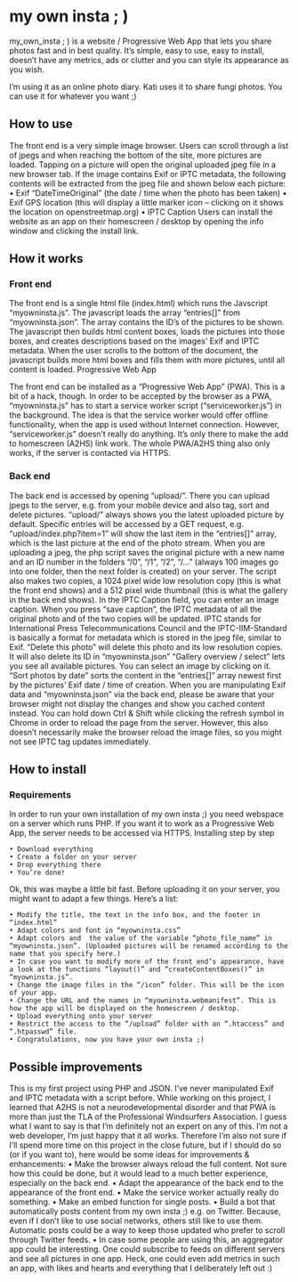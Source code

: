 # my own insta ; )

my_own_insta ; ) is a website / Progressive Web App that lets you share photos fast and in best quality. It’s simple, easy to use, easy to install, doesn’t have any metrics, ads or clutter and you can style its appearance as you wish.

I’m using it as an online photo diary. Kati uses it to share fungi photos. You can use it for whatever you want ;)


## How to use 

The front end is a very simple image browser. Users can scroll through a list of jpegs and when reaching the bottom of the site, more pictures are loaded.
Tapping on a picture will open the original uploaded jpeg file in a new browser tab. 
If the image contains Exif or IPTC metadata, the following contents will be extracted from the jpeg file and shown below each picture:
    • Exif  “DateTimeOriginal” (the date / time when the photo has been taken)
    • Exif GPS location (this will display a little marker icon – clicking on it shows the location on openstreetmap.org)
    • IPTC Caption
Users can install the website as an app on their homescreen / desktop by opening the info window and clicking the install link.


## How it works

### Front end

The front end is a single html file (index.html) which runs the Javscript “myowninsta.js”. The javascript loads the array “entries[]” from “myowninsta.json”. The array contains the ID’s of the pictures to be shown. The javascript then builds html content boxes, loads the pictures into those boxes, and creates descriptions based on the images’ Exif and IPTC metadata. When the user scrolls to the bottom of the document, the javascript builds more html boxes and fills them with more pictures, until all content is loaded.
Progressive Web App

The front end can be installed as a “Progressive Web App” (PWA). This is a bit of a hack, though. In order to be accepted by the browser as a PWA, “myowninsta.js” has to start a service worker script (“serviceworker.js”) in the background. The idea is that the service worker would offer offline functionality, when the app is used without Internet connection. However, “serviceworker.js” doesn’t really do anything. It’s only there to make the add to homescreen (A2HS) link work. The whole PWA/A2HS thing also only works, if the server is contacted via HTTPS. 

### Back end

The back end is accessed by opening “upload/”.  There you can upload jpegs to the server, e.g. from your mobile device and also tag, sort and delete pictures. “upload/” always shows you the latest uploaded picture by default. Specific entries will be accessed by a GET request, e.g. “upload/index.php?item=1” will show the last item in the “entries[]” array, which is the last picture at the end of the photo stream.
When you are uploading a jpeg, the php script saves the original picture with a new name and an ID number in the folders “/0”, “/1”, “/2”, “/…” (always 100 images go into one folder, then the next folder is created) on your server. The script also makes two copies, a 1024 pixel wide low resolution copy (this is what the front end shows) and a 512 pixel wide thumbnail (this is what the gallery in the back end shows).
In the IPTC Caption field, you can enter an image caption. When you press “save caption”, the IPTC metadata of all the original photo and of the two copies will be updated. IPTC stands for International Press Telecommunications Council and the IPTC-IIM-Standard is basically a format for metadata which is stored in the jpeg file, similar to Exif.
“Delete this photo” will delete this photo and its low resolution copies. It will also delete its ID in “myowninsta.json”
“Gallery overview / select” lets you see all available pictures. You can select an image by clicking on it.
“Sort photos by date” sorts the content in the “entries[]” array newest first by the pictures’ Exif date / time of creation.
When you are manipulating Exif data and “myowninsta.json” via the back end, please be aware that your browser might not display the changes and show you cached content instead. You can hold down Ctrl & Shift while clicking the refresh symbol in Chrome in order to reload the page from the server. However, this also doesn’t necessarily make the browser reload the image files, so you might not see IPTC tag updates immediately. 


## How to install

### Requirements

In order to run your own installation of my own insta ;) you need webspace on a server which runs PHP. If you want it to work as a Progressive Web App, the server needs to be accessed via HTTPS.
Installing step by step

    • Download everything 
    • Create a folder on your server 
    • Drop everything there 
    • You’re done!
      
Ok, this was maybe a little bit fast. Before uploading it on your server, you might want to adapt a few things. Here’s a list:

    • Modify the title, the text in the info box, and the footer in “index.html”
    • Adapt colors and font in “myowninsta.css”
    • Adapt colors and  the value of the variable “photo_file_name” in “myowninsta.json”. (Uploaded pictures will be renamed according to the name that you specify here.) 
    • In case you want to modify more of the front end’s appearance, have a look at the functions “layout()” and “createContentBoxes()” in “myowninsta.js”.
    • Change the image files in the “/icon” folder. This will be the icon of your app.
    • Change the URL and the names in “myowninsta.webmanifest”. This is how the app will be displayed on the homescreen / desktop.
    • Upload everything onto your server
    • Restrict the access to the “/upload” folder with an “.htaccess” and “.htpasswd” file.
    • Congratulations, now you have your own insta ;)


## Possible improvements

This is my first project using PHP and JSON. I’ve never manipulated Exif and IPTC metadata with a script before. While working on this project, I learned that A2HS is not a neurodevelopmental disorder and that PWA is more than just the TLA of the Professional Windsurfers Association. I guess what I want to say is that I’m definitely not an expert on any of this. I’m not a web developer, I’m just happy that it all works. Therefore I’m also not sure if I’ll spend more time on this project in the close future, but if I should do so (or if you want to), here would be some ideas for improvements & enhancements:
    • Make the browser always reload the full content. Not sure how this could be done, but it would lead to a much better experience, especially on the back end.
    • Adapt the appearance of the back end to the appearance of the front end.
    • Make the service worker actually really do something.
    • Make an embed function for single posts.
    • Build a bot that automatically posts content from my own insta ;) e.g. on Twitter. Because, even if I don’t like to use social networks, others still like to use them. Automatic posts could be a way to keep those updated who prefer to scroll through Twitter feeds.
    • In case some people are using this, an aggregator app could be interesting. One could subscribe to feeds on different servers and see all pictures in one app. Heck, one could even add metrics in such an app, with likes and hearts and everything that I deliberately left out :)







